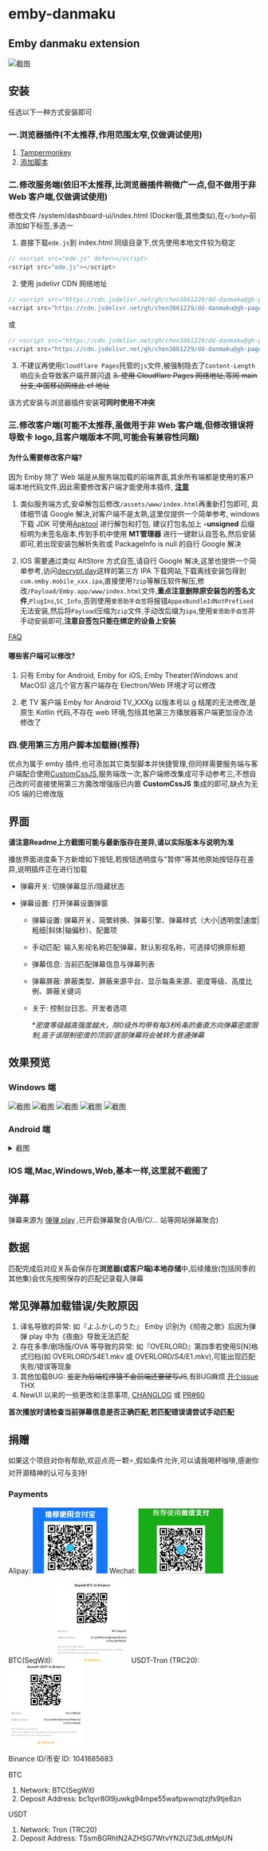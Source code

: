 # emby-danmaku

## Emby danmaku extension
![截图](https://raw.githubusercontent.com/chen3861229/dd-danmaku/main/img/newui01.png)

## 安装

任选以下一种方式安装即可

### 一.浏览器插件(不太推荐,作用范围太窄,仅做调试使用)

1. [Tampermonkey](https://www.tampermonkey.net/)
2. [添加脚本](https://greasyfork.org/zh-CN/scripts/512140-emby-danmaku-extension)

### 二.修改服务端(依旧不太推荐,比浏览器插件稍微广一点,但不做用于非 Web 客户端,仅做调试使用)

修改文件 /system/dashboard-ui/index.html (Docker版,其他类似),在`</body>`前添加如下标签,多选一

1. 直接下载`ede.js`到 index.html 同级目录下,优先使用本地文件较为稳定
```js
// <script src="ede.js" defer></script>
<script src="ede.js"></script>
```

2. 使用 jsdelivr CDN 网络地址
```js
// <script src="https://cdn.jsdelivr.net/gh/chen3861229/dd-danmaku@gh-pages/ede.user.js" defer></script>
<script src="https://cdn.jsdelivr.net/gh/chen3861229/dd-danmaku@gh-pages/ede.user.js"></script>
```
或
```js
// <script src="https://cdn.jsdelivr.net/gh/chen3861229/dd-danmaku@gh-pages/ede.min.js" defer></script>
<script src="https://cdn.jsdelivr.net/gh/chen3861229/dd-danmaku@gh-pages/ede.min.js"></script>
```

3. 不建议再使用`Cloudflare Pages`托管的`js`文件,被强制隐去了`Content-Length`响应头会导致客户端开屏闪退
~~3. 使用 Cloudflare Pages 网络地址,等同 main 分支,中国移动网络此 cf 地址~~

该方式安装与浏览器插件安装**可同时使用不冲突**

### 三.修改客户端(可能不太推荐,虽做用于非 Web 客户端,但修改错误将导致卡 logo,且客户端版本不同,可能会有兼容性问题)

#### 为什么需要修改客户端?

因为 Emby 除了 Web 端是从服务端加载的前端界面,其余所有端都是使用的客户端本地代码文件,因此需要修改客户端才能使用本插件,
**[注意](./docs/FAQ.md#1为何新版-emby-客户端的-indexhtml-引入失效了)**

1. 类似服务端方式,安卓解包后修改`/assets/www/index.html`再重新打包即可,
具体细节请 Google 解决,对客户端不是太熟,这里仅提供一个简单参考,
windows 下载 JDK 可使用[Apktool](https://apktool.org) 进行解包和打包,
建议打包名加上 **-unsigned** 后缀标明为未签名版本,传到手机中使用 **MT管理器**
进行一键默认自签名,然后安装即可,若出现安装包解析失败或 PackageInfo is null 的自行 Google 解决

2. IOS 需要通过类似 AltStore 方式自签,请自行 Google 解决,这里也提供一个简单参考,访问[decrypt.day](https://decrypt.day/)这样的第三方 IPA 下载网站,下载离线安装包得到`com.emby.mobile_xxx.ipa`,直接使用`7zip`等解压软件解压,修改`/Payload/Emby.app/www/index.html`文件,**重点注意删除原安装包的签名文件**,`PlugIns`,`SC_Info`,否则使用`爱思助手自签`将报错`AppexBundleIdNotPrefixed`无法安装,然后将`Payload`压缩为`zip`文件,手动改后缀为`ipa`,使用`爱思助手自签`并手动安装即可,**注意自签包只能在绑定的设备上安装**

[FAQ](docs/FAQ.md)

#### 哪些客户端可以修改?

1. 只有 Emby for Android, Emby for iOS, Emby Theater(Windows and MacOS) 这几个官方客户端存在 Electron/Web 环境才可以修改

2. 老 TV 客户端 Emby for Android TV_XXXg 以版本号以 g 结尾的无法修改,是原生 Kotlin 代码,不存在 web 环境,包括其他第三方播放器客户端更加没办法修改了

### 四.使用第三方用户脚本加载器(推荐)

优点为属于 emby 插件,也可添加其它类型脚本并快捷管理,但同样需要服务端与客户端配合使用[CustomCssJS](https://github.com/Shurelol/Emby.CustomCssJS),服务端改一次,客户端修改集成可手动参考三,不想自己改的可直接使用第三方魔改增强版已内置 **CustomCssJS** 集成的即可,缺点为无 iOS 端的已修改版

## 界面

**请注意Readme上方截图可能与最新版存在差异,请以实际版本与说明为准**

播放界面进度条下方新增如下按钮,若按钮透明度与"暂停"等其他原始按钮存在差异,说明插件正在进行加载

- 弹幕开关: 切换弹幕显示/隐藏状态

- 弹幕设置: 打开弹幕设置弹窗
    * 弹幕设置: 弹幕开关、简繁转换、弹幕引擎、弹幕样式（大小|透明度|速度|粗细|斜体|轴偏秒）、配置项
    * 手动匹配: 输入影视名称匹配弹幕，默认影视名称，可选择切换原标题
    * 弹幕信息: 当前匹配弹幕信息与弹幕列表
    * 弹幕屏蔽: 屏蔽类型、屏蔽来源平台、显示每条来源、密度等级、高度比例、屏蔽关键词
    * 关于: 控制台日志、开发者选项
        
        **密度等级越高强度越大，除0级外均带有每3秒6条的垂直方向弹幕密度限制,高于该限制密度的顶部/底部弹幕将会被转为普通弹幕*

## 效果预览

### Windows 端

![截图](https://raw.githubusercontent.com/chen3861229/dd-danmaku/main/img/newui02.png)
![截图](https://raw.githubusercontent.com/chen3861229/dd-danmaku/main/img/newui03.png)
![截图](https://raw.githubusercontent.com/chen3861229/dd-danmaku/main/img/newui04.png)
![截图](https://raw.githubusercontent.com/chen3861229/dd-danmaku/main/img/newui05.png)
![截图](https://raw.githubusercontent.com/chen3861229/dd-danmaku/main/img/newui06.png)

### Android 端

<details>
<summary>截图</summary>

`3.4.20` 与老版本一些 NewUI 的小差异截图,因为弹窗`dialog`用的`Emby`的样式,所以形式具体取决于客户端版本了

![](https://raw.githubusercontent.com/chen3861229/dd-danmaku/main/img/android-01.jpg)

![](https://raw.githubusercontent.com/chen3861229/dd-danmaku/main/img/android-02.jpg)

![](https://raw.githubusercontent.com/chen3861229/dd-danmaku/main/img/android-03.jpg)

![](https://raw.githubusercontent.com/chen3861229/dd-danmaku/main/img/android-04.jpg)

![](https://raw.githubusercontent.com/chen3861229/dd-danmaku/main/img/android-05.jpg)

</details>

### IOS 端,Mac,Windows,Web,基本一样,这里就不截图了

## 弹幕

弹幕来源为 [弹弹 play](https://www.dandanplay.com/) ,已开启弹幕聚合(A/B/C/... 站等网站弹幕聚合)

## 数据

匹配完成后对应关系会保存在**浏览器(或客户端)本地存储**中,后续播放(包括同季的其他集)会优先按照保存的匹配记录载入弹幕

## 常见弹幕加载错误/失败原因

1. 译名导致的异常: 如『よふかしのうた』 Emby 识别为《彻夜之歌》后因为弹弹 play 中为《夜曲》导致无法匹配
2. 存在多季/剧场版/OVA 等导致的异常: 如『OVERLORD』第四季若使用S[N]格式归档(如 OVERLORD/S4E1.mkv 或 OVERLORD/S4/E1.mkv),可能出现匹配失败/错误等现象
3. 其他加载BUG: ~~鉴定为后端程序猿不会前端还要硬写JS~~,有BUG麻烦 [开个issue](https://github.com/chen3861229/dd-danmaku/issues/new/choose) THX
4. NewUI 以来的一些更改和注意事项, [CHANGLOG](docs/CHANGLOG.md) 或 [PR#60](https://github.com/9channel/dd-danmaku/pull/60)

**首次播放时请检查当前弹幕信息是否正确匹配,若匹配错误请尝试手动匹配**

## 捐赠

如果这个项目对你有帮助,欢迎点亮一颗⭐️,假如条件允许,可以请我喝杯咖啡,感谢你对开源精神的认可与支持!

### Payments
Alipay: <img src="./donate/Alipay.jpg" width="150px">
Wechat: <img src="./donate/Wechat.jpg" width="170px">

BTC(SegWit): <img src="./donate/BTC(SegWit).jpg" width="150px">
USDT-Tron (TRC20): <img src="./donate/USDT-Tron (TRC20).jpg" width="150px">

Binance ID/币安 ID: 1041685683

BTC
1. Network: BTC(SegWit)
2. Deposit Address: bc1qvr80l9juwkg94mpe55wafpwwnqtzjfs9tje8zn

USDT
1. Network: Tron (TRC20)
2. Deposit Address: TSsmBGRhtN2AZHSG7WtvYN2UZ3dLdtMpUN